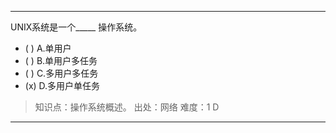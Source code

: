 ---
UNIX系统是一个_____ 操作系统。
- ( ) A.单用户 
- ( ) B.单用户多任务 
- ( ) C.多用户多任务 
- (x) D.多用户单任务

> 知识点：操作系统概述。
> 出处：网络
> 难度：1
> D

---